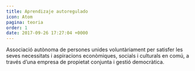 ```yaml
---
title: Aprendizaje autoregulado
icon: Atom
pagina: teoria
order: 1
date: 2017-09-26 17:27:04 +0000
---
```

Associació autònoma de persones unides voluntàriament per satisfer les seves necessitats i aspiracions econòmiques, socials i culturals en comú, a través d’una empresa de propietat conjunta i gestió democràtica.
